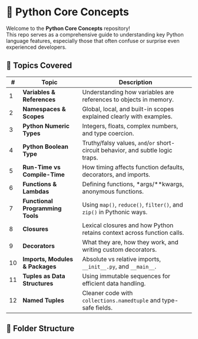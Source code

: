 # 🐍 Python Core Concepts

Welcome to the **Python Core Concepts** repository!  
This repo serves as a comprehensive guide to understanding key Python language features, especially those that often confuse or surprise even experienced developers.

## 📘 Topics Covered

| #  | Topic                                 | Description |
|----|---------------------------------------|-------------|
| 1  | **Variables & References**            | Understanding how variables are references to objects in memory. |
| 2  | **Namespaces & Scopes**               | Global, local, and built-in scopes explained clearly with examples. |
| 3  | **Python Numeric Types**              | Integers, floats, complex numbers, and type coercion. |
| 4  | **Python Boolean Type**               | Truthy/falsy values, `and`/`or` short-circuit behavior, and subtle logic traps. |
| 5  | **Run-Time vs Compile-Time**          | How timing affects function defaults, decorators, and imports. |
| 6  | **Functions & Lambdas**               | Defining functions, *args/**kwargs, anonymous functions. |
| 7  | **Functional Programming Tools**      | Using `map()`, `reduce()`, `filter()`, and `zip()` in Pythonic ways. |
| 8  | **Closures**                          | Lexical closures and how Python retains context across function calls. |
| 9  | **Decorators**                        | What they are, how they work, and writing custom decorators. |
| 10 | **Imports, Modules & Packages**       | Absolute vs relative imports, `__init__.py`, and `__main__`. |
| 11 | **Tuples as Data Structures**         | Using immutable sequences for efficient data handling. |
| 12 | **Named Tuples**                      | Cleaner code with `collections.namedtuple` and type-safe fields. |

## 🧱 Folder Structure

